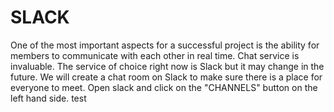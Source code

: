 SLACK
==========
One of the most important aspects for a successful project is the ability for members to communicate with each other in real time. Chat service is invaluable.  The service of choice right now is Slack but it may change in the future. We will create a chat room on Slack to make sure there is a place for everyone to meet.  Open slack and click on the "CHANNELS" button on the left hand side. test
